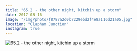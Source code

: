 ```yaml
---
title: "65.2 - the other night, kitchin up a storm"
date: 2017-03-16
image: "/img/photo/f8787a2d0b7229ebd2f4e8a116d21a05.jpg"
location: "Clapham Junction"
instagram: true
---
```


![65.2 - the other night, kitchin up a storm](/img/photo/f8787a2d0b7229ebd2f4e8a116d21a05.jpg)

